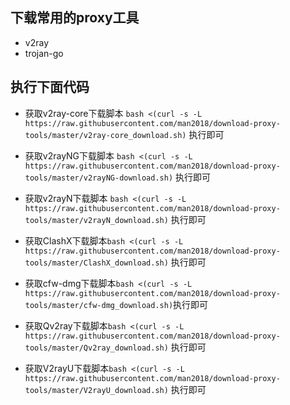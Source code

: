 ## 下载常用的proxy工具
 - v2ray
 - trojan-go

## 执行下面代码

- 获取v2ray-core下载脚本 ```bash <(curl -s -L https://raw.githubusercontent.com/man2018/download-proxy-tools/master/v2ray-core_download.sh)``` 执行即可

- 获取v2rayNG下载脚本 ```bash <(curl -s -L https://raw.githubusercontent.com/man2018/download-proxy-tools/master/v2rayNG-download.sh)``` 执行即可

- 获取v2rayN下载脚本 ```bash <(curl -s -L https://raw.githubusercontent.com/man2018/download-proxy-tools/master/v2rayN_download.sh)``` 执行即可

- 获取ClashX下载脚本```bash <(curl -s -L https://raw.githubusercontent.com/man2018/download-proxy-tools/master/ClashX_download.sh)``` 执行即可

- 获取cfw-dmg下载脚本```bash <(curl -s -L https://raw.githubusercontent.com/man2018/download-proxy-tools/master/cfw-dmg_download.sh)```执行即可

- 获取Qv2ray下载脚本```bash <(curl -s -L https://raw.githubusercontent.com/man2018/download-proxy-tools/master/Qv2ray_download.sh)``` 执行即可

- 获取V2rayU下载脚本```bash <(curl -s -L https://raw.githubusercontent.com/man2018/download-proxy-tools/master/V2rayU_download.sh)``` 执行即可
